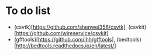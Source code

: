 # To do list
* (csvtk)[https://github.com/shenwei356/csvtk], (csvkit)[https://github.com/wireservice/csvkit]
* (gfftools)[https://github.com/ihh/gfftools], (bedtools)[http://bedtools.readthedocs.io/en/latest/]
